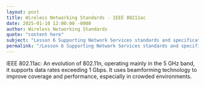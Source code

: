 ```yaml
---
layout: post
title: Wireless Networking Standards - IEEE 80211ac
date: 2025-01-10 12:00:00 -0000
author: Wireless Networking Standards
quote: "content here"
subject: "Lesson 6 Supporting Network Services standards and specifications"
permalink: "/Lesson 6 Supporting Network Services standards and specifications/Wireless Networking Standards/Wireless Networking Standards - IEEE 80211ac"
---
```


IEEE 802.11ac: An evolution of 802.11n, operating mainly in the 5 GHz band, it supports data rates exceeding 1 Gbps. It uses beamforming technology to improve coverage and performance, especially in crowded environments.

